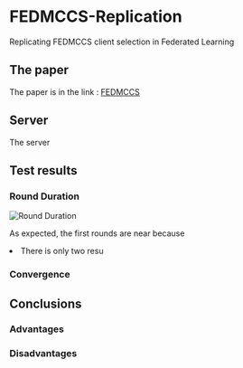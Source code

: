 # FEDMCCS-Replication
Replicating FEDMCCS client selection in Federated Learning
<br> 
## The paper
The paper is in the link : [FEDMCCS](https://ieeexplore.ieee.org/document/9212434)


## Server
The server

## Test results
### Round Duration
![Round Duration](https://github.com/bigwhoman/FEDMCCS-Replication/assets/79264715/75c8635d-46f2-47dc-bcd4-53e37d199ebd)

As expected, the first rounds are near because
<li> There is only two resu</li>

### Convergence

## Conclusions

### Advantages

### Disadvantages
